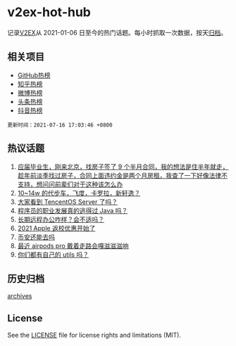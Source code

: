 # v2ex-hot-hub

 记录[V2EX](https://www.v2ex.com/)从 2021-01-06 日至今的热门话题。每小时抓取一次数据，按天[归档](archives)。
 
 ## 相关项目

- [GitHub热榜](https://github.com/snaildev/github-hot-hub)
- [知乎热榜](https://github.com/snaildev/zhihu-hot-hub)
- [微博热榜](https://github.com/snaildev/weibo-hot-hub)
- [头条热榜](https://github.com/snaildev/toutiao-hot-hub)
- [抖音热榜](https://github.com/snaildev/douyin-hot-hub)


 `更新时间：2021-07-16 17:03:46 +0800`

## 热议话题

1. [应届毕业生，刚来北京，找房子签了 9 个半月合同，我的想法是住半年就走，趁年前淡季找过房子，合同上面违约金是两个月房租，我查了一下好像法律不支持，想问问前辈们对于这种该怎么办](https://www.v2ex.com/t/789838)
1. [10~14w 的代步车，飞度，卡罗拉，新轩逸？](https://www.v2ex.com/t/789746)
1. [大家看到 TencentOS Server 了吗？](https://www.v2ex.com/t/789822)
1. [程序员的职业发展真的逃得过 Java 吗？](https://www.v2ex.com/t/789800)
1. [长期远程办公咋样？会不适吗？](https://www.v2ex.com/t/789852)
1. [2021 Apple 返校优惠开始了](https://www.v2ex.com/t/789816)
1. [币安还能去吗](https://www.v2ex.com/t/789851)
1. [最近 airpods pro 戴着走路会嘎滋滋滋响](https://www.v2ex.com/t/789818)
1. [你们都有自己的 utils 吗？](https://www.v2ex.com/t/789875)

## 历史归档

[archives](archives)

## License

See the [LICENSE](LICENSE) file for license rights and limitations (MIT).
